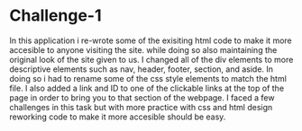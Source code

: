 # Challenge-1
In this application i re-wrote some of the exisiting html code to make it more accesible to anyone visiting the site. while doing so also maintaining the original look of the site given to us.
I changed all of the div elements to more descriptive elements such as nav, header, footer, section, and aside.
In doing so i had to rename some of the css style elements to match the html file.
I also added a link and ID to one of the clickable links at the top of the page in order to bring you to that section of the webpage.
I faced a few challenges in this task but with more practice with css and html design reworking code to make it more accesible should be easy.
